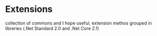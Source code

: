 # Extensions
collection of commons and I hope useful, extension methos grouped in libreries (.Net Standard 2.0 and .Net Core 2.1)
